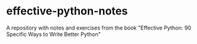 # effective-python-notes
A repository with notes and exercises from the book "Effective Python: 90 Specific Ways to Write Better Python"
